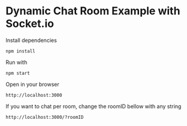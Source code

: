 # Dynamic Chat Room Example with Socket.io

Install dependencies

```
npm install
```

Run with

```
npm start
```

Open in your browser

```
http://localhost:3000
```

If you want to chat per room, change the roomID bellow with any string

```
http://localhost:3000/?roomID
```
